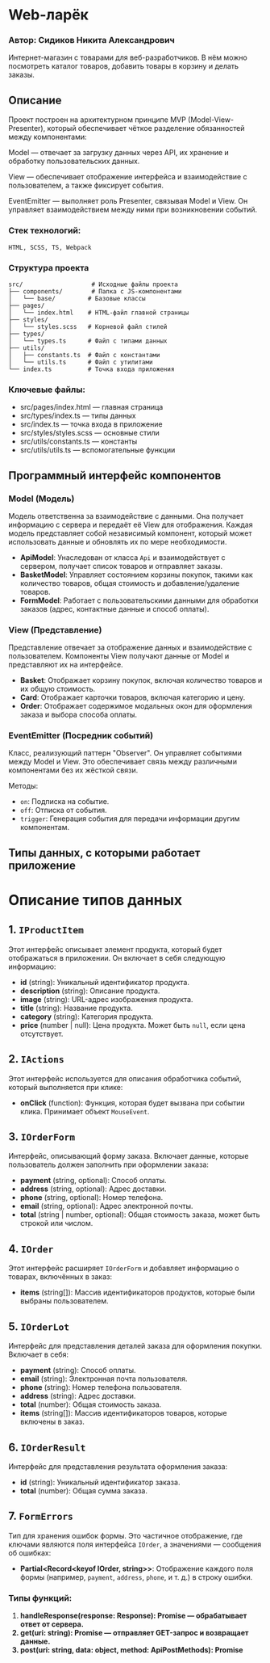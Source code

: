 
# Web-ларёк
### Автор: Сидиков Никита Александрович

Интернет-магазин с товарами для веб-разработчиков. В нём можно посмотреть каталог товаров, добавить товары в корзину и делать заказы.

## Описание
Проект построен на архитектурном принципе MVP (Model-View-Presenter), который обеспечивает чёткое разделение обязанностей между компонентами:

Model — отвечает за загрузку данных через API, их хранение и обработку пользовательских данных.

View — обеспечивает отображение интерфейса и взаимодействие с пользователем, а также фиксирует события.

EventEmitter — выполняет роль Presenter, связывая Model и View. Он управляет взаимодействием между ними при возникновении событий.

### Стек технологий:
    HTML, SCSS, TS, Webpack

### Структура проекта
```
src/                   # Исходные файлы проекта
├── components/        # Папка с JS-компонентами
│   └── base/         # Базовые классы
├── pages/
│   └── index.html    # HTML-файл главной страницы
├── styles/
│   └── styles.scss   # Корневой файл стилей
├── types/
│   └── types.ts      # Файл с типами данных
├── utils/
│   ├── constants.ts  # Файл с константами
│   └── utils.ts      # Файл с утилитами
└── index.ts          # Точка входа приложения
```


### Ключевые файлы:
- src/pages/index.html — главная страница
- src/types/index.ts — типы данных
- src/index.ts — точка входа в приложение
- src/styles/styles.scss — основные стили
- src/utils/constants.ts — константы
- src/utils/utils.ts — вспомогательные функции

## Программный интерфейс компонентов

### Model (Модель)
Модель ответственна за взаимодействие с данными. Она получает информацию с сервера и передаёт её View для отображения. Каждая модель представляет собой независимый компонент, который может использовать данные и обновлять их по мере необходимости.

- **ApiModel**: Унаследован от класса `Api` и взаимодействует с сервером, получает список товаров и отправляет заказы.
- **BasketModel**: Управляет состоянием корзины покупок, такими как количество товаров, общая стоимость и добавление/удаление товаров.
- **FormModel**: Работает с пользовательскими данными для обработки заказов (адрес, контактные данные и способ оплаты).

### View (Представление)
Представление отвечает за отображение данных и взаимодействие с пользователем. Компоненты View получают данные от Model и представляют их на интерфейсе.

- **Basket**: Отображает корзину покупок, включая количество товаров и их общую стоимость.
- **Card**: Отображает карточки товаров, включая категорию и цену.
- **Order**: Отображает содержимое модальных окон для оформления заказа и выбора способа оплаты.

### EventEmitter (Посредник событий)
Класс, реализующий паттерн "Observer". Он управляет событиями между Model и View. Это обеспечивает связь между различными компонентами без их жёсткой связи.

Методы:
- `on`: Подписка на событие.
- `off`: Отписка от события.
- `trigger`: Генерация события для передачи информации другим компонентам.

## Типы данных, с которыми работает приложение

# Описание типов данных

## 1. `IProductItem`
Этот интерфейс описывает элемент продукта, который будет отображаться в приложении. Он включает в себя следующую информацию:
- **id** (string): Уникальный идентификатор продукта.
- **description** (string): Описание продукта.
- **image** (string): URL-адрес изображения продукта.
- **title** (string): Название продукта.
- **category** (string): Категория продукта.
- **price** (number | null): Цена продукта. Может быть `null`, если цена отсутствует.

## 2. `IActions`
Этот интерфейс используется для описания обработчика событий, который выполняется при клике:
- **onClick** (function): Функция, которая будет вызвана при событии клика. Принимает объект `MouseEvent`.

## 3. `IOrderForm`
Интерфейс, описывающий форму заказа. Включает данные, которые пользователь должен заполнить при оформлении заказа:
- **payment** (string, optional): Способ оплаты.
- **address** (string, optional): Адрес доставки.
- **phone** (string, optional): Номер телефона.
- **email** (string, optional): Адрес электронной почты.
- **total** (string | number, optional): Общая стоимость заказа, может быть строкой или числом.

## 4. `IOrder`
Этот интерфейс расширяет `IOrderForm` и добавляет информацию о товарах, включённых в заказ:
- **items** (string[]): Массив идентификаторов продуктов, которые были выбраны пользователем.

## 5. `IOrderLot`
Интерфейс для представления деталей заказа для оформления покупки. Включает в себя:
- **payment** (string): Способ оплаты.
- **email** (string): Электронная почта пользователя.
- **phone** (string): Номер телефона пользователя.
- **address** (string): Адрес доставки.
- **total** (number): Общая стоимость заказа.
- **items** (string[]): Массив идентификаторов товаров, которые включены в заказ.

## 6. `IOrderResult`
Интерфейс для представления результата оформления заказа:
- **id** (string): Уникальный идентификатор заказа.
- **total** (number): Общая сумма заказа.

## 7. `FormErrors`
Тип для хранения ошибок формы. Это частичное отображение, где ключами являются поля интерфейса `IOrder`, а значениями — сообщения об ошибках:
- **Partial<Record<keyof IOrder, string>>**: Отображение каждого поля формы (например, `payment`, `address`, `phone`, и т. д.) в строку ошибки.

### Типы функций:

1. **handleResponse(response: Response): Promise<object>** — обрабатывает ответ от сервера.
2. **get(uri: string): Promise<object>** — отправляет GET-запрос и возвращает данные.
3. **post(uri: string, data: object, method: ApiPostMethods): Promise<object>** — отправляет POST, PUT или DELETE запросы.

## Описание классов Model, которые позволяют хранить и обрабатывать данные с сервера и от пользователей.

### Класс `ApiModel` Наследуется от `Api` и отвечает за взаимодействие с сервером.

Методы:
- `getListProductCard` - получаем массив объектов(карточек) с сервера.
- `postOrderLot` - получаем ответ от сервера по сделанному/отправленному заказу.

### Класс `BasketModel` управляет данными корзины.

Методы:
- `getCounter` - возвращает количество товаров в корзине.
- `getSumAllProducts` - рассчитывает общую стоимость товаров.
- `setSelectedСard` - добавляет товар в корзину.
- `deleteCardToBasket` - удаляет товар из корзины.
- `clearBasketProducts` - очищает/удаляет все товары из корзины.

### Класс `DataModel` хранит данные о товарах.

Метод:
- `setPreview` - сохранение данных о выбранном товаре.

### Класс `FormModel` работает с пользовательскими данными.

Методы:
- `setOrderAddress` - сохраняет адрес пользователя.
- `validateOrder` - проверяет адрес пользователя и способ оплаты.
- `setOrderData` - сохраняет контактные данные пользователя.
- `validateContacts` - проверяет контактные данные пользователя.
- `getOrderLot` - возвращает данные заказа пользователя с выбранными товарами.

## Классы View позволяют отображать элементы страницы с полученными данными, позволяют взаимодействовать с пользователем.

### Класс `Basket` управляет отображением корзины.

Методы:
- `renderHeaderBasketCounter` - отображает количество товаров в корзине.
- `renderSumAllProducts` - сохраняет и устанавливает сумму синапсов всех товаров в корзине.

### Класс `BasketItem` отвечает за отображение товаров в корзине.

Метод:
- `setPrice` - форматирует цену товара.

### Класс `Card` управляет отображением карточки товара.

Методы:
- `setText` - принимает два значения, первое HTMLElement, второе значение задаёт текстовое содержимое HTMLElement.
- `cardCategory` - принимает строчное значение и создаёт новый className для HTMLElement.
- `setPrice` - принимает цену продукта в числовом значении и возвращает в строчном.

### Класс `CardPreview` наследуется от класса `Card` и управляет отображением подробного описания карточки товара в превью, позволяет добавить карточку в корзину.

Метод:
- `notSale` - принимает данные о продукте, проверяет наличие цены продукта, при отсутствии цены ограничивает покупку.

### Класс `Order` управляет отображением содержимого модального окна и позволяет принять от пользователя метод оплаты и адрес.

Метод:
- `paymentSelection` - выделяет выбранный способ оплаты.

### Класс `Contacts` управляет отображением содержимого модального окна и отвечает за ввод контактных данных пользователя.

### Класс `Modal` управляет отображением модальных окон.

Методы:
- open - открывает модальное окно.
- close - закрывает модальное окно.

### Класс `Success` управляет отображением успешного заказа в модальном окне.

## Установка и запуск
Для установки и запуска проекта необходимо выполнить команды

```
npm install
npm run start
```

или

```
yarn
yarn start
```

## Сборка

```
npm run build
```

или

```
yarn build
```
